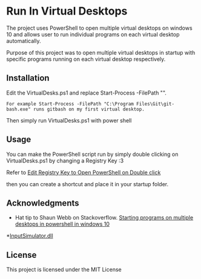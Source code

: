 # Run In Virtual Desktops

The project uses PowerShell to open multiple virtual desktops on windows 10 and allows user to run individual programs on each virtual desktop automatically.

Purpose of this project was to open multiple virtual desktops in startup with specific programs running on each virtual desktop respectively.

## Installation

Edit the VirtualDesks.ps1 and replace Start-Process -FilePath "<location of the program you need to execute>".

```
For example Start-Process -FilePath "C:\Program Files\Git\git-bash.exe" runs gitbash on my first virtual desktop.
```
Then simply run VirtualDesks.ps1 with power shell

## Usage

You can make the PowerShell script run by simply double clicking on VirtualDesks.ps1 by changing a Registry Key :3

Refer to [Edit Registry Key to Open PowerShell on Double click](http://stackoverflow.com/questions/10137146/is-there-any-way-to-make-powershell-script-work-by-double-clicking-ps1-file)

then you can create a shortcut and place it in your startup folder.

## Acknowledgments

* Hat tip to Shaun Webb on Stackoverflow.
[Starting programs on multiple desktops in powershell in windows 10](http://stackoverflow.com/a/33271721)

*[InputSimulator.dll](https://inputsimulator.codeplex.com/)

## License

This project is licensed under the MIT License  
